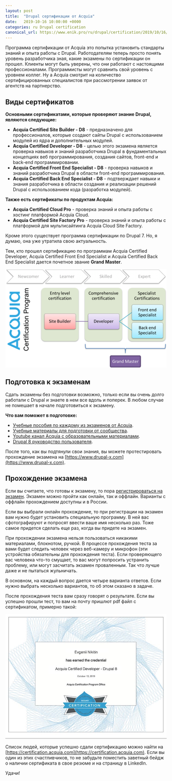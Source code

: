 ```yaml
---
layout: post
title:  "Drupal сертификации от Acquia"
date:   2019-10-16 10:00:00 +0000
categories: ru Drupal certification
canonical_url: https://www.enik.pro/ru/drupal/certification/2019/10/16/acquia-certification.html
---
```

Программа сертификации от Acquia это попытка установить стандарты знаний и опыта работы с Drupal. Работодателям теперь просто понять уровень разработчика зная, какие экзамены по сертификации он прошел. Клиенты могут быть уверены, что они работают с настоящими профессионалами. Программисты могут сравнить свой уровень с уровнем коллег. Ну а Acquia смотрит на количество сертифицированных специалистов при рассмотрении заявок от агентств на партнерство. 

## Виды сертификатов

**Основными сертификатами, которые проверяют знание Drupal, являются следующие:**
* **Acquia Certified Site Builder - D8** - предназначено для профессионалов, которые создают сайты Drupal с использованием модулей из ядра и дополнительных модулей.
* **Acquia Certified Developer - D8** - целью этого экзамена является проверка навыков и знаний разработчика Drupal в фундаментальных концепциях веб программирования, создания сайтов, front-end и back-end программировании.
* **Acquia Certified Front End Specialist - D8** - проверка навыков и знаний разработчика Drupal в области front-end программирования.
* **Acquia Certified Back End Specialist - D8** - подтверждает навыки и знания разработчика в области создания и реализации решений Drupal с использованием кода (разработка модулей).

**Также есть сертификаты по продуктам Acquia:**
* **Acquia Certified Cloud Pro** - проверка знаний и опыта работы с хостинг платформой Acquia Cloud.
* **Acquia Certified Site Factory Pro** - проверка знаний и опыта работы с платформой для мультисайтинга Acquia Cloud Site Factory.

Кроме этого существует программа сертификации по Drupal 7. Но, я думаю, она уже утратила свою актуальность. 

Тем, кто прошел сертификацию по программам Acquia Certified Developer, Acquia Certified Front End Specialist и Acquia Certified Back End Specialist дается почетное звание **Grand Master**.

![Программа сертификации Acquia](/assets/content/2019-10-16-acquia-certification/acquia_certifications.png)

## Подготовка к экзаменам

Сдать экзамены без подготовки возможно, только если вы очень долго работали с Drupal и знаете в нем все вдоль и поперек. В любом случае не помешает в начале подготовиться к экзамену.

**Что вам поможет в подготовке:**
* [Учебные пособия по каждому из экзаменов от Acquia](https://docs.acquia.com/certification/study-guides/).
* [Учебные материалы для подготовки от сообщества](https://github.com/WidgetsBurritos/d8-studyguide).
* [Youtube канал Acquia c образовательными материалами](https://www.youtube.com/user/AcquiaTV/playlists).
* [Drupal 8 руководство пользователя](https://www.drupal.org/docs/user_guide/en/index.html).

После того, как вы подтянули свои знания, вы можете протестировать прохождение экзамена на [https://www.drupal-x.com](https://www.drupal-x.com).

## Прохождение экзамена

Если вы считаете, что готовы к экзамену, то пора [регистрироваться на экзамен](https://www.acquia.com/customer-success/learning-services/acquia-certification-program). Экзамен можно пройти как онлайн, так и оффлайн. Варианты с оффлайн прохождением доступны и в России.

Если вы выбрали онлайн прохождение, то при регистрации на экзамен вам нужно будет установить специальную программу. В ней вас сфотографируют и попросят ввести ваше имя несколько раз. Тоже самое придется сделать еще раз, когда вы придете на экзамен.

При прохождении экзамена нельзя пользоваться никакими материалами, блокнотом, ручкой. В процессе прохождения теста за вами будет следить человек через веб-камеру и микрофон (эти устройства обязательны для прохождения теста). Если проверяющего вас человека что-то смущает, то вас могут попросить устранить проблему, или могут засчитать экзамен проваленным. Так что лучше даже и не пытаться жульничать.

В основном, на каждый вопрос дается четыре варианта ответов. Если нужно выбрать несколько вариантов, то об этом сказано в задаче.

После прохождения теста вам сразу говорят о результате. Если вы успешно прошли тест, то вам на почту пришлют pdf файл с сертификатом, примерно такой:

![Мой сертификат Acquia Certified Developer](/assets/content/2019-10-16-acquia-certification/acquia_certified_developer.jpg)

Список людей, которые успешно сдали сертификацию можно найти на [https://certification.acquia.com](https://certification.acquia.com). Если вы один из этих счастливчиков, то не забудьте поместить заветный бейдж о наличии сертификата в свое резюме и на страницу в LinkedIn.

Удачи!
